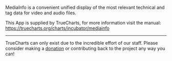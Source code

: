 MediaInfo is a convenient unified display of the most relevant technical and tag data for video and audio files.

This App is supplied by TrueCharts, for more information visit the manual: https://truecharts.org/charts/incubator/mediainfo

---

TrueCharts can only exist due to the incredible effort of our staff.
Please consider making a [donation](https://truecharts.org/docs/about/sponsor) or contributing back to the project any way you can!
